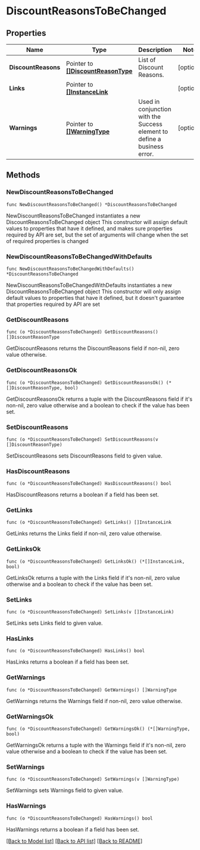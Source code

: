 # DiscountReasonsToBeChanged

## Properties

Name | Type | Description | Notes
------------ | ------------- | ------------- | -------------
**DiscountReasons** | Pointer to [**[]DiscountReasonType**](DiscountReasonType.md) | List of Discount Reasons. | [optional] 
**Links** | Pointer to [**[]InstanceLink**](InstanceLink.md) |  | [optional] 
**Warnings** | Pointer to [**[]WarningType**](WarningType.md) | Used in conjunction with the Success element to define a business error. | [optional] 

## Methods

### NewDiscountReasonsToBeChanged

`func NewDiscountReasonsToBeChanged() *DiscountReasonsToBeChanged`

NewDiscountReasonsToBeChanged instantiates a new DiscountReasonsToBeChanged object
This constructor will assign default values to properties that have it defined,
and makes sure properties required by API are set, but the set of arguments
will change when the set of required properties is changed

### NewDiscountReasonsToBeChangedWithDefaults

`func NewDiscountReasonsToBeChangedWithDefaults() *DiscountReasonsToBeChanged`

NewDiscountReasonsToBeChangedWithDefaults instantiates a new DiscountReasonsToBeChanged object
This constructor will only assign default values to properties that have it defined,
but it doesn't guarantee that properties required by API are set

### GetDiscountReasons

`func (o *DiscountReasonsToBeChanged) GetDiscountReasons() []DiscountReasonType`

GetDiscountReasons returns the DiscountReasons field if non-nil, zero value otherwise.

### GetDiscountReasonsOk

`func (o *DiscountReasonsToBeChanged) GetDiscountReasonsOk() (*[]DiscountReasonType, bool)`

GetDiscountReasonsOk returns a tuple with the DiscountReasons field if it's non-nil, zero value otherwise
and a boolean to check if the value has been set.

### SetDiscountReasons

`func (o *DiscountReasonsToBeChanged) SetDiscountReasons(v []DiscountReasonType)`

SetDiscountReasons sets DiscountReasons field to given value.

### HasDiscountReasons

`func (o *DiscountReasonsToBeChanged) HasDiscountReasons() bool`

HasDiscountReasons returns a boolean if a field has been set.

### GetLinks

`func (o *DiscountReasonsToBeChanged) GetLinks() []InstanceLink`

GetLinks returns the Links field if non-nil, zero value otherwise.

### GetLinksOk

`func (o *DiscountReasonsToBeChanged) GetLinksOk() (*[]InstanceLink, bool)`

GetLinksOk returns a tuple with the Links field if it's non-nil, zero value otherwise
and a boolean to check if the value has been set.

### SetLinks

`func (o *DiscountReasonsToBeChanged) SetLinks(v []InstanceLink)`

SetLinks sets Links field to given value.

### HasLinks

`func (o *DiscountReasonsToBeChanged) HasLinks() bool`

HasLinks returns a boolean if a field has been set.

### GetWarnings

`func (o *DiscountReasonsToBeChanged) GetWarnings() []WarningType`

GetWarnings returns the Warnings field if non-nil, zero value otherwise.

### GetWarningsOk

`func (o *DiscountReasonsToBeChanged) GetWarningsOk() (*[]WarningType, bool)`

GetWarningsOk returns a tuple with the Warnings field if it's non-nil, zero value otherwise
and a boolean to check if the value has been set.

### SetWarnings

`func (o *DiscountReasonsToBeChanged) SetWarnings(v []WarningType)`

SetWarnings sets Warnings field to given value.

### HasWarnings

`func (o *DiscountReasonsToBeChanged) HasWarnings() bool`

HasWarnings returns a boolean if a field has been set.


[[Back to Model list]](../README.md#documentation-for-models) [[Back to API list]](../README.md#documentation-for-api-endpoints) [[Back to README]](../README.md)


